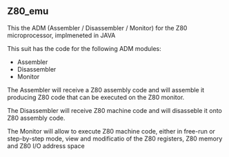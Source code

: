 Z80_emu
----

This the ADM (Assembler / Disassembler / Monitor) for the Z80 microprocessor, implmeneted in JAVA

This suit has the code for the following ADM modules:

  * Assembler
  * Disassembler
  * Monitor

The Assembler will receive a Z80 assembly code and will assemble it producing Z80 code that can be 
executed on the Z80 monitor.

The Disassembler will receive Z80 machine code and will disasseble it onto Z80 assembly code.

The Monitor will allow to execute Z80 machine code, either in free-run or step-by-step mode, view
and modificatio of the Z80 registers, Z80 memory and Z80 I/O address space
